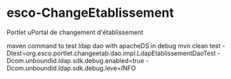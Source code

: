 esco-ChangeEtablissement
========================

Portlet uPortal de changement d'établissement

maven command to test ldap dao with apacheDS in debug
mvn clean test -Dtest=org.esco.portlet.changeetab.dao.impl.LdapEtablissementDaoTest -Dcom.unboundid.ldap.sdk.debug.enabled=true -Dcom.unboundid.ldap.sdk.debug.leve=INFO
